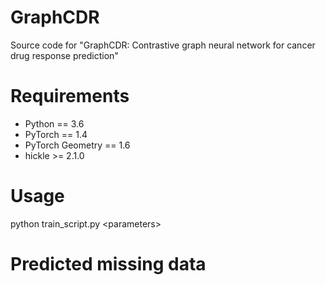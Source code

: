 # GraphCDR
Source code for "GraphCDR: Contrastive graph neural network for cancer drug response prediction"

# Requirements
* Python == 3.6
* PyTorch == 1.4
* PyTorch Geometry == 1.6
* hickle >= 2.1.0

# Usage
python train_script.py \<parameters\>
  
# Predicted missing data
